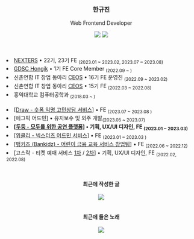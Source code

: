 <div align="center">
  
  <h3>한규진</h3>
  <p>Web Frontend Developer</p>
  <a href="https://9yujin.tistory.com" target="_blank"><img src="https://img.shields.io/badge/Devlog-4593fc?style=square&logo=GitHubSponsors&logoColor=white"/></a>
  <a href="https://9yujin.notion.site/95412db448374948b2c168135a26b719"><img src="https://img.shields.io/badge/Resume-eaeaea.svg?style=square&logo=notion&logoColor=white"/></a>
  
</div>
<br/>
<h2></h2>
<li><a href="https://github.com/Nexters">NEXTERS</a> • 22기, 23기 FE <sub>(2023.01 ~ 2023.02, 2023.07 ~ 2023.08)</sub></li>
<li><a href="https://github.com/GDSC-Hongik">GDSC Hongik</a> • 1기 FE Core Member <sub>(2022.09 ~ )</sub></li>
<li>신촌연합 IT 창업 동아리 <a href="https://github.com/CEOS-Developers">CEOS</a> • 16기 FE 운영진 <sub>(2022.09 ~ 2023.02)</sub></li>
<li>신촌연합 IT 창업 동아리 <a href="https://github.com/9yujin/CEOS-FE-15th">CEOS</a> • 15기 FE <sub>(2022.03 ~ 2022.08)</sub></li>
<li> 홍익대학교 컴퓨터공학과 <sub>(2018.03 ~ )</sub></li>
<br>
<li><a href="https://github.com/Nexters/draw-frontend">[Draw - 숏폼 익명 고민상담 서비스]</a> • FE <sub>(2023.07 ~ 2023.08 )</sub></li>
<li>[에그픽 어드민] • 유지보수 및 외주 개발<sub>(2023.05 ~ 2023.07)</sub></li>
<li><b><a href="https://github.com/Gosrock/DuDoong-Front">[두둥 - 모두를 위한 공연 플랫폼]</a> • 기획, UX/UI 디자인, FE <sub>(2023.01 ~ 2023.03)</sub></b></li>
<li><a href="https://github.com/Nexters/nexters-admin-client">[위클리 - 넥스터즈 어드민 서비스]</a> • FE <sub>(2023.01 ~ 2023.03 )</sub></li>
<li><a href="https://github.com/bankidz/bankidz-client"> [뱅키즈 (Bankidz) - 어린이 금융 교육 서비스 창업팀]</a> • FE <sub>(2022.06 ~ 2022.12)</sub></li>
<li> [고스락 -  티켓 예매 서비스 <a href="https://github.com/Gosrock/Ticket-Front-21th">1차</a> / <a href="https://github.com/Gosrock/Ticket-Front-22th">2차</a>] • 기획, UX/UI 디자인, FE <sub> (2022.02, 2022.08)</sub></li>





<h2></h2>

<br>
<div align="center">
  <div><b>최근에 작성한 글</b></div>
  <br>
  <a href="https://9yujin.tistory.com/115"><img src="https://github-readme-tistory-card.vercel.app/api?name=9yujin&postId=115"/></a>
</div>
<br><br>
<div align="center">
  <div><b>최근에 들은 노래</b></div>
  <br>
  <img src="https://spotify-recently-played-readme.vercel.app/api?user=315xtgjiql2xrqlm4unjvtaxj5cm&width=450&count=3" />
</div>
